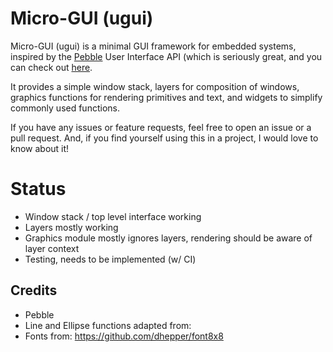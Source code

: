 # Micro-GUI (ugui)

Micro-GUI (ugui) is a minimal GUI framework for embedded systems, inspired by the [Pebble](https://getpebble.com) User Interface API (which is seriously great, and you can check out [here](https://developer.getpebble.com/docs/c/User_Interface/).

It provides a simple window stack, layers for composition of windows, graphics functions for rendering primitives and text, and widgets to simplify commonly used functions.

If you have any issues or feature requests, feel free to open an issue or a pull request. And, if you find yourself using this in a project, I would love to know about it!

# Status
 - Window stack / top level interface working
 - Layers mostly working
 - Graphics module mostly ignores layers, rendering should be aware of layer context
 - Testing, needs to be implemented (w/ CI)

## Credits
 - Pebble 
 - Line and Ellipse functions adapted from: 
 - Fonts from: https://github.com/dhepper/font8x8
